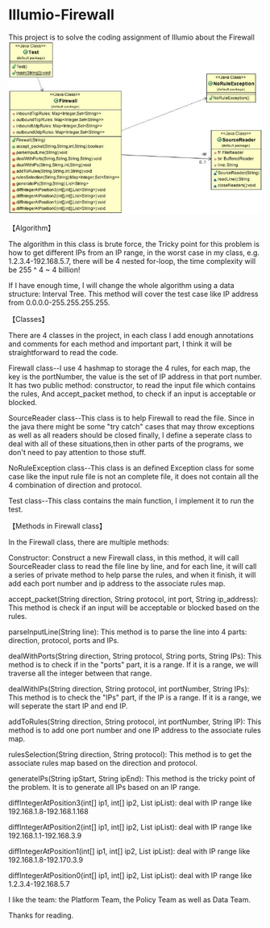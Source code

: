 # Illumio-Firewall
This project is to solve the coding assignment of Illumio about the Firewall
![Alt text](https://github.com/xzhang007/Illumio-Firewall/blob/master/classDiagram.jpg "Class Diagram")

【Algorithm】

The algorithm in this class is brute force, the Tricky point for this problem is how to get different IPs from an IP range, 
in the worst case in my class, e.g. 1.2.3.4-192.168.5.7, there will be 4 nested for-loop, 
the time complexity will be 255 ^ 4 ~ 4 billion!


If I have enough time, I will change the whole algorithm using a data structure: Interval Tree. This method will cover the
test case like IP address from 0.0.0.0-255.255.255.255.

【Classes】

There are 4 classes in the project, in each class I add enough annotations and comments for each method and important part,
I think it will be straightforward to read the code.



Firewall class--I use 4 hashmap to storage the 4 rules, for each map, the key is the portNumber,
 the value is the set of IP address in that port number.
 It has two public method: constructor, to read the input file which contains the rules,
And accept_packet method, to check if an input is acceptable or blocked.


SourceReader class--This class is to help Firewall to read the file.
Since in the java there might be some "try catch" cases that may throw exceptions as well as all readers should be closed finally,
I define a seperate class to deal with all of these situations,then in other parts of the programs, we don't need to pay attention to those stuff.


NoRuleException class--This class is an defined Exception class for some case like the input rule file is not an complete file,
it does not contain all the 4 combination of direction and protocol.


Test class--This class contains the main function, I implement it to run the test.


【Methods in Firewall class】

In the Firewall class, there are multiple methods:

Constructor:  Construct a new Firewall class, in this method, it will call SourceReader class to read the file line by line,
and for each line, it will call a series of private method to help parse the rules, and when it finish, it will add each port number and ip address to the associate rules map.

accept_packet(String direction, String protocol, int port, String ip_address): This method is check if an input will be acceptable or blocked based on the rules.

parseInputLine(String line): This method is to parse the line into 4 parts: direction, protocol, ports and IPs.

dealWithPorts(String direction, String protocol, String ports, String IPs): This method is to check if in the "ports" part, it is a range. If it is a range, we will traverse all the integer between that range.

dealWithIPs(String direction, String protocol, int portNumber, String IPs): This method is to check the "IPs" part, if the IP is a range. If it is a range, we will seperate the start IP and end IP.

addToRules(String direction, String protocol, int portNumber, String IP): This method is to add one port number and one IP address to the associate rules map.

rulesSelection(String direction, String protocol): This method is to get the associate rules map based on the direction and protocol.

generateIPs(String ipStart, String ipEnd): This method is the tricky point of the problem. It is to generate all IPs based on an IP range.

diffIntegerAtPosition3(int[] ip1, int[] ip2, List<String> ipList): deal with IP range like 192.168.1.8-192.168.1.168

diffIntegerAtPosition2(int[] ip1, int[] ip2, List<String> ipList): deal with IP range like 192.168.1.1-192.168.3.9

diffIntegerAtPosition1(int[] ip1, int[] ip2, List<String> ipList): deal with IP range like 192.168.1.8-192.170.3.9
 
diffIntegerAtPosition0(int[] ip1, int[] ip2, List<String> ipList): deal with IP range like 1.2.3.4-192.168.5.7



I like the team: the Platform Team, the Policy Team as well as Data Team.

Thanks for reading.
